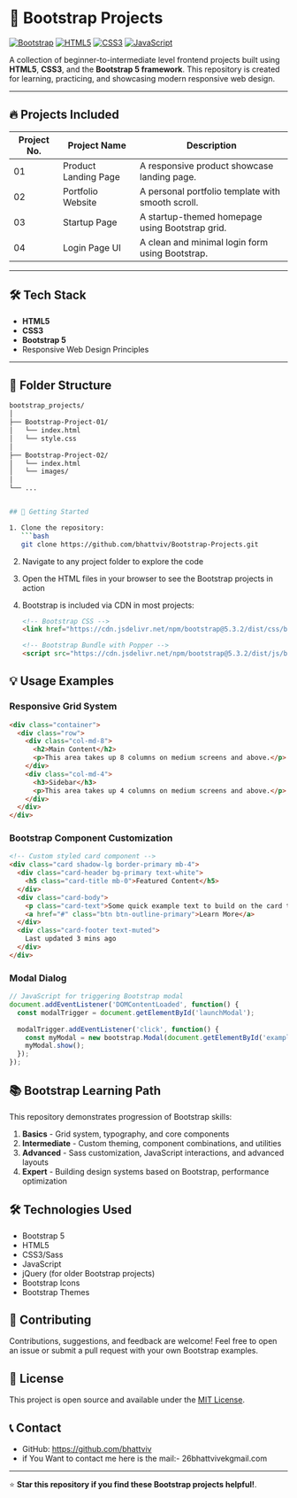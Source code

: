 # 🚀 Bootstrap Projects

[![Bootstrap](https://img.shields.io/badge/Bootstrap-7952B3?style=for-the-badge&logo=bootstrap&logoColor=white)](https://getbootstrap.com/)
[![HTML5](https://img.shields.io/badge/HTML5-E34F26?style=for-the-badge&logo=html5&logoColor=white)](https://developer.mozilla.org/en-US/docs/Web/HTML)
[![CSS3](https://img.shields.io/badge/CSS3-1572B6?style=for-the-badge&logo=css3&logoColor=white)](https://developer.mozilla.org/en-US/docs/Web/CSS)
[![JavaScript](https://img.shields.io/badge/JavaScript-F7DF1E?style=for-the-badge&logo=javascript&logoColor=black)](https://developer.mozilla.org/en-US/docs/Web/JavaScript)

A collection of beginner-to-intermediate level frontend projects built using **HTML5**, **CSS3**, and the **Bootstrap 5 framework**. This repository is created for learning, practicing, and showcasing modern responsive web design.

---

## 🔥 Projects Included

| Project No. | Project Name         | Description                                      |
|-------------|----------------------|--------------------------------------------------|
| 01          | Product Landing Page | A responsive product showcase landing page.      |
| 02          | Portfolio Website    | A personal portfolio template with smooth scroll.|
| 03          | Startup Page         | A startup-themed homepage using Bootstrap grid.  |
| 04          | Login Page UI        | A clean and minimal login form using Bootstrap.  |

---

## 🛠️ Tech Stack

- **HTML5**
- **CSS3**
- **Bootstrap 5**
- Responsive Web Design Principles

---

## 📁 Folder Structure

```bash
bootstrap_projects/
│
├── Bootstrap-Project-01/
│   └── index.html
│   └── style.css
│
├── Bootstrap-Project-02/
│   └── index.html
│   └── images/
│
└── ...


## 🚀 Getting Started

1. Clone the repository:
   ```bash
   git clone https://github.com/bhattviv/Bootstrap-Projects.git
   ```

2. Navigate to any project folder to explore the code

3. Open the HTML files in your browser to see the Bootstrap projects in action

4. Bootstrap is included via CDN in most projects:
   ```html
   <!-- Bootstrap CSS -->
   <link href="https://cdn.jsdelivr.net/npm/bootstrap@5.3.2/dist/css/bootstrap.min.css" rel="stylesheet">
   
   <!-- Bootstrap Bundle with Popper -->
   <script src="https://cdn.jsdelivr.net/npm/bootstrap@5.3.2/dist/js/bootstrap.bundle.min.js"></script>
   ```

## 💡 Usage Examples

### Responsive Grid System

```html
<div class="container">
  <div class="row">
    <div class="col-md-8">
      <h2>Main Content</h2>
      <p>This area takes up 8 columns on medium screens and above.</p>
    </div>
    <div class="col-md-4">
      <h3>Sidebar</h3>
      <p>This area takes up 4 columns on medium screens and above.</p>
    </div>
  </div>
</div>
```

### Bootstrap Component Customization

```html
<!-- Custom styled card component -->
<div class="card shadow-lg border-primary mb-4">
  <div class="card-header bg-primary text-white">
    <h5 class="card-title mb-0">Featured Content</h5>
  </div>
  <div class="card-body">
    <p class="card-text">Some quick example text to build on the card title.</p>
    <a href="#" class="btn btn-outline-primary">Learn More</a>
  </div>
  <div class="card-footer text-muted">
    Last updated 3 mins ago
  </div>
</div>
```

### Modal Dialog

```javascript
// JavaScript for triggering Bootstrap modal
document.addEventListener('DOMContentLoaded', function() {
  const modalTrigger = document.getElementById('launchModal');
  
  modalTrigger.addEventListener('click', function() {
    const myModal = new bootstrap.Modal(document.getElementById('exampleModal'));
    myModal.show();
  });
});
```

## 📚 Bootstrap Learning Path

This repository demonstrates progression of Bootstrap skills:

1. **Basics** - Grid system, typography, and core components
2. **Intermediate** - Custom theming, component combinations, and utilities
3. **Advanced** - Sass customization, JavaScript interactions, and advanced layouts
4. **Expert** - Building design systems based on Bootstrap, performance optimization

## 🛠️ Technologies Used

- Bootstrap 5
- HTML5
- CSS3/Sass
- JavaScript
- jQuery (for older Bootstrap projects)
- Bootstrap Icons
- Bootstrap Themes

## 🤝 Contributing

Contributions, suggestions, and feedback are welcome! Feel free to open an issue or submit a pull request with your own Bootstrap examples.

## 📜 License

This project is open source and available under the [MIT License](LICENSE).

## 📞 Contact

- GitHub: https://github.com/bhattviv
- if You Want to contact me here is the mail:- 26bhattvivekgmail.com

---

⭐ **Star this repository if you find these Bootstrap projects helpful!**. 
